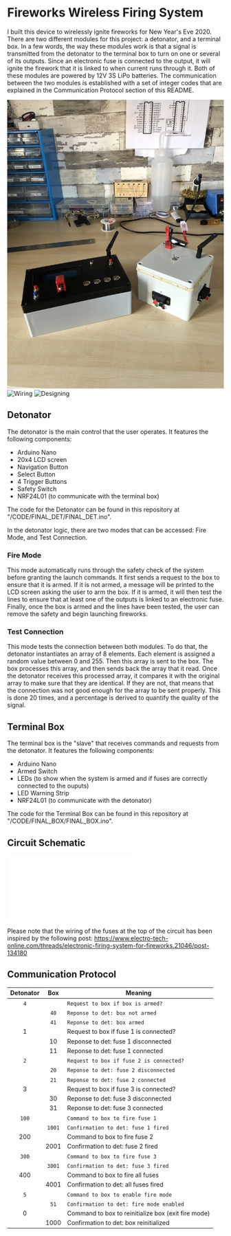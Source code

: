 # Fireworks Wireless Firing System

I built this device to wirelessly ignite fireworks for New Year's Eve 2020. There are two different modules for this project: a detonator, and a terminal box. In a few words, the way these modules work is that a signal is transmitted from the detonator to the terminal box to turn on one or several of its outputs. Since an electronic fuse is connected to the output, it will ignite the firework that it is linked to when current runs through it. Both of these modules are powered by 12V 3S LiPo batteries. The communication between the two modules is established with a set of integer codes that are explained in the Communication Protocol section of this README.

![Finished Prod](images/IMG_4083.jpeg)
![Wiring](images/IMG_4062.HEIC)
![Designing](images/IMG_4040.HEIC)

## Detonator

The detonator is the main control that the user operates. It features the following components:
- Arduino Nano
- 20x4 LCD screen
- Navigation Button
- Select Button
- 4 Trigger Buttons
- Safety Switch
- NRF24L01 (to communicate with the terminal box)

The code for the Detonator can be found in this repository at "/CODE/FINAL_DET/FINAL_DET.ino".

In the detonator logic, there are two modes that can be accessed: Fire Mode, and Test Connection.

### Fire Mode
	
This mode automatically runs through the safety check of the system before granting the launch commands. It first sends a request to the box to ensure that it is armed. If it is not armed, a message will be printed to the LCD screen asking the user to arm the box. If it is armed, it will then test the lines to ensure that at least one of the outputs is linked to an electronic fuse. Finally, once the box is armed and the lines have been tested, the user can remove the safety and begin launching fireworks.

### Test Connection

This mode tests the connection between both modules. To do that, the detonator instantiates an array of 8 elements. Each element is assigned a random value between 0 and 255. Then this array is sent to the box. The box processes this array, and then sends back the array that it read. Once the detonator receives this processed array, it compares it with the original array to make sure that they are identical. If they are not, that means that the connection was not good enough for the array to be sent properly. This is done 20 times, and a percentage is derived to quantify the quality of the signal.


## Terminal Box

The terminal box is the "slave" that receives commands and requests from the detonator. It features the following components:
- Arduino Nano
- Armed Switch
- LEDs (to show when the system is armed and if fuses are correctly connected to the ouputs)
- LED Warning Strip
- NRF24L01 (to communicate with the detonator)

The code for the Terminal Box can be found in this repository at "/CODE/FINAL_BOX/FINAL_BOX.ino".


## Circuit Schematic

![Circuit Schematic](images/Schematic.pdf)

Please note that the wiring of the fuses at the top of the circuit has been inspired by the following post: https://www.electro-tech-online.com/threads/electronic-firing-system-for-fireworks.21046/post-134180


## Communication Protocol

| Detonator     | Box           | Meaning                                            |
| :-----------: |:-------------:| ---------------------------------------------------|
| `4`           |               | `Request to box if box is armed?`                  |
|               | `40`          | `Reponse to det: box not armed`                    |
|               | `41`          | `Reponse to det: box armed`                        |
| 1             |               | Request to box if fuse 1 is connected?             |
|               | 10            | Reponse to det: fuse 1 disconnected                |
|               | 11            | Reponse to det: fuse 1 connected                   |
| `2`           |               | `Request to box if fuse 2 is connected?`           |
|               | `20`          | `Reponse to det: fuse 2 disconnected`              |
|               | `21`          | `Reponse to det: fuse 2 connected`                 |
| 3             |               | Request to box if fuse 3 is connected?             |
|               | 30            | Reponse to det: fuse 3 disconnected                |
|               | 31            | Reponse to det: fuse 3 connected                   |
| `100`         |               | `Command to box to fire fuse 1`                    |
|               | `1001`        | `Confirmation to det: fuse 1 fired`                |
| 200           |               | Command to box to fire fuse 2                      |
|               | 2001          | Confirmation to det: fuse 2 fired                  |
| `300`         |               | `Command to box to fire fuse 3`                    |
|               | `3001`        | `Confirmation to det: fuse 3 fired`                |
| 400           |               | Command to box to fire all fuses                   |
|               | 4001          | Confirmation to det: all fuses fired               |
| `5`           |               | `Command to box to enable fire mode`               |
|               | `51`          | `Confirmation to det: fire mode enabled`           |
| 0             |               | Command to box to reinitialize box (exit fire mode)|
|               | 1000          | Confirmation to det: box reinitialized             |




